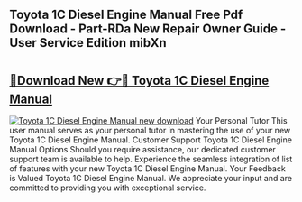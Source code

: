 ## Toyota 1C Diesel Engine Manual Free Pdf Download - Part-RDa New Repair Owner Guide - User Service Edition mibXn

# <h2><a href="http://bc60184.oget.top/?id=Toyota+1C+Diesel+Engine+Manual">🔗Download New 👉🔴 Toyota 1C Diesel Engine Manual</a></h2>

[![Toyota 1C Diesel Engine Manual new download](https://i.imgur.com/5g1atiW.png)](http://bc60184.oget.top/?id=Toyota+1C+Diesel+Engine+Manual)
Your Personal Tutor This user manual serves as your personal tutor in mastering the use of your new Toyota 1C Diesel Engine Manual. Customer Support Toyota 1C Diesel Engine Manual Options Should you require assistance, our dedicated customer support team is available to help. Experience the seamless integration of list of features with your new Toyota 1C Diesel Engine Manual. Your Feedback is Valued Toyota 1C Diesel Engine Manual. We appreciate your input and are committed to providing you with exceptional service.
